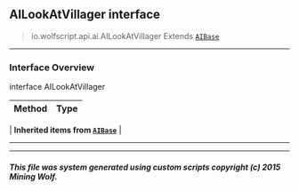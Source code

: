 ## AILookAtVillager __interface__

>io.wolfscript.api.ai.AILookAtVillager
>Extends [`AIBase`](AIBase.md)

---

### Interface Overview

interface AILookAtVillager

Method | Type   
--- | :--- 
 |
__Inherited items from [`AIBase`](AIBase.md)__ |





---



---


##### This file was system generated using custom scripts copyright (c) 2015 Mining Wolf.
	

